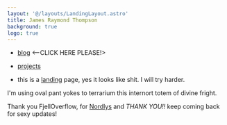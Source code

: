 ```yaml
---
layout: '@/layouts/LandingLayout.astro'
title: James Raymond Thompson
background: true
logo: true
---
```


- [blog](/posts) <--CLICK HERE PLEASE!>

- [projects](/projects)

- this is a [landing](/posts) page, yes it looks like shit. I will try harder.

I'm using oval pant yokes to terrarium this internort totem of divine fright.

Thank you FjellOverflow, for [Nordlys](https://github.com/FjellOverflow/nordlys) and _THANK YOU!!_ keep coming back for sexy updates!
